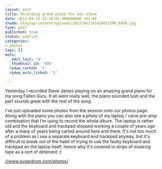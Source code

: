 ```yaml
---
layout: post
title: Recording grand piano for new album
date: 2012-04-14 15:18:03.000000000 +01:00
thumb: blog/wp-content/uploads/2012/04/14141803/IMG_8089.jpg
type: post
published: true
status: publish
categories:
- photos
tags: []
meta:
  _edit_last: '4'
  _thumbnail_id: '470'
  rp4wp_cached: '1'
  rp4wp_auto_linked: '1'

---
```

<p>Yesterday I recorded Steve James playing on an amazing grand piano for my song Fallen Guru. It all went really well, the piano sounded lush and the part sounds great with the rest of the song.</p>

<p>I've just uploaded some photos from the session onto our photos page. Along with the piano you can also see a photo of my laptop / valve pre-amp combination that I'm using to record the whole album. The laptop is rather old and the keyboard and trackpad stopped working a couple of years ago after a many of years being carted around here and there. It's not too much of a problem as I use a separate keyboard and trackpad anyway, but it's difficult to break out of the habit of trying to use the faulty keyboard and trackpad on the laptop itself, hence why it's covered in strips of masking tape as a sort of deterrent :)</p>
<p><a title="Photos of Sugardrum" href="/photos/">//www.sugardrum.com/photos/</a></p>
<p>&nbsp;</p>
